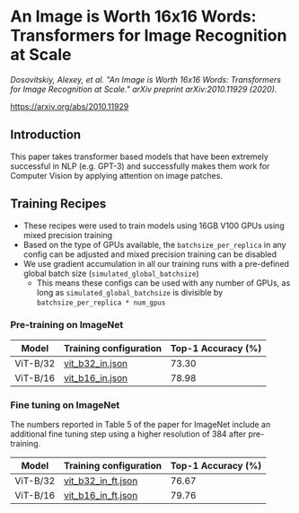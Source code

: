 # An Image is Worth 16x16 Words: Transformers for Image Recognition at Scale

*Dosovitskiy, Alexey, et al. "An Image is Worth 16x16 Words: Transformers for Image Recognition at Scale." arXiv preprint arXiv:2010.11929 (2020).* 

https://arxiv.org/abs/2010.11929

## Introduction

This paper takes transformer based models that have been extremely successful in NLP (e.g. GPT-3) and successfully makes them work for Computer Vision by applying attention on image patches.

## Training Recipes

- These recipes were used to train models using 16GB V100 GPUs using mixed precision training
- Based on the type of GPUs available, the `batchsize_per_replica` in any config can be adjusted and mixed precision training can be disabled
- We use gradient accumulation in all our training runs with a pre-defined global batch size (`simulated_global_batchsize`)
  - This means these configs can be used with any number of GPUs, as long as `simulated_global_batchsize` is divisible by `batchsize_per_replica * num_gpus`

### Pre-training on ImageNet

| Model | Training configuration | Top-1 Accuracy (%) |
| --- |--- | --- |
| ViT-B/32 | [vit_b32_in.json](vit_b32_in.json) | 73.30 |
| ViT-B/16 | [vit_b16_in.json](vit_b16_in.json) | 78.98 |


### Fine tuning on ImageNet

The numbers reported in Table 5 of the paper for ImageNet include an additional fine tuning step using a higher resolution of 384 after pre-training.

| Model | Training configuration | Top-1 Accuracy (%) |
| --- |--- | --- |
| ViT-B/32 | [vit_b32_in_ft.json](vit_b32_in_ft.json) | 76.67 |
| ViT-B/16 | [vit_b16_in_ft.json](vit_b16_in_ft.json) | 79.76 |
